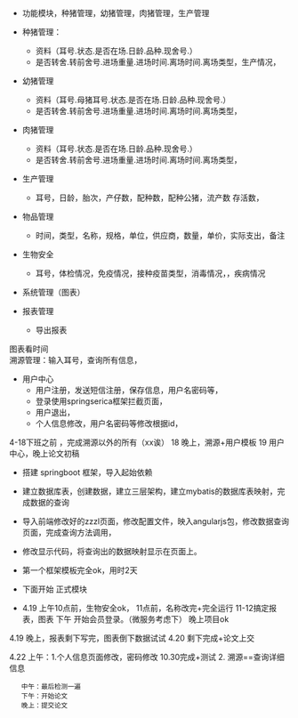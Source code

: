 - 功能模块，种猪管理，幼猪管理，肉猪管理，生产管理
- 种猪管理：
  - 资料（耳号.状态.是否在场.日龄.品种.现舍号.）
  - 是否转舍.转前舍号.进场重量.进场时间.离场时间.离场类型，生产情况，
- 幼猪管理
    - 资料（耳号.母猪耳号.状态.是否在场.日龄.品种.现舍号.）
    - 是否转舍.转前舍号.进场重量.进场时间.离场时间.离场类型，
- 肉猪管理
     - 资料（耳号.状态.是否在场.日龄.品种.现舍号.）
     - 是否转舍.转前舍号.进场重量.进场时间.离场时间.离场类型，
- 生产管理
    - 耳号，日龄，胎次，产仔数，配种数，配种公猪，流产数
    存活数，     
                 
- 物品管理
    - 时间，类型，名称，规格，单位，供应商，数量，单价，实际支出，备注
- 生物安全
    - 耳号，体检情况，免疫情况，接种疫苗类型，消毒情况，，疾病情况
- 系统管理（图表）
- 报表管理
    - 导出报表

图表看时间    
 溯源管理：输入耳号，查询所有信息，

- 用户中心
    - 用户注册，发送短信注册，保存信息，用户名密码等，
    - 登录使用springserica框架拦截页面，
    - 用户退出，
    - 个人信息修改，用户名密码等修改根据id，

4-18下班之前 ，完成溯源以外的所有（xx诶）
18 晚上，溯源+用户模板
19 用户中心，晚上论文初稿    


- 搭建 springboot 框架，导入起始依赖
- 建立数据库表，创建数据，建立三层架构，建立mybatis的数据库表映射，完成数据的查询
- 导入前端修改好的zzzl页面，修改配置文件，映入angularjs包，修改数据查询页面，完成查询方法调用，
- 修改显示代码，将查询出的数据映射显示在页面上。
- 第一个框架模板完全ok，用时2天
- 下面开始 正式模块

- 4.19 上午10点前，生物安全ok，
11点前，名称改完+完全运行
11-12搞定报表，图表
 下午 开始会员登录。（微服务考虑下）
 晚上项目ok
 
 4.19 晚上，报表剩下写完，图表倒下数据试试
 4.20 剩下完成+论文上交
 
 4.22 上午：1.个人信息页面修改，密码修改  10.30完成+测试
            2. 溯源==查询详细信息
            
       中午：最后检测一遍
       下午：开始论文
       晚上：提交论文


